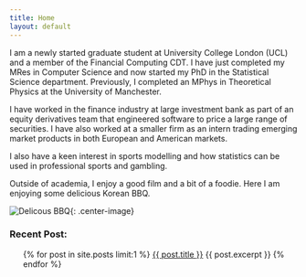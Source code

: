 ```yaml
---
title: Home
layout: default
---
```

I am a newly started graduate student at University College London (UCL)  and a member of the Financial Computing CDT. I have just completed my MRes in Computer Science and now started my PhD in the Statistical Science department.  Previously, I completed an MPhys in Theoretical Physics at the University of Manchester. 

I have worked in the finance industry at large investment bank as part of an equity derivatives team that engineered software to price a large range of securities. I have also worked at a smaller firm as an intern trading emerging market products in both European and American markets.  

I also have a keen interest in sports modelling and how statistics can be used in professional sports and gambling.

Outside of academia, I enjoy a good film and a bit of a foodie. Here I am enjoying some delicious Korean BBQ.

![Delicous BBQ]({{site.url}}/assets/kbbq.JPG){: .center-image}

<h3>Recent Post:</h3>
<ul>
  {% for post in site.posts limit:1 %}
      <a href="{{ post.url }}">{{ post.title }}</a>
      {{ post.excerpt }}
  {% endfor %}
</ul>

